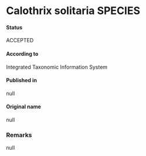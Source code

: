 Calothrix solitaria SPECIES
=======

#### Status
ACCEPTED

#### According to
Integrated Taxonomic Information System

#### Published in
null

#### Original name
null

### Remarks
null